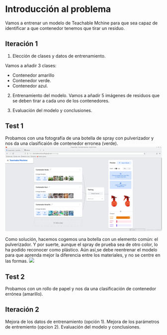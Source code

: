 # Introducción al problema

Vamos a entrenar un modelo de Teachable Mchine para que sea capaz de identificar a que contenedor tenemos que tirar un residuo.

## Iteración 1

1. Elección de clases y datos de entrenamiento.

Vamos a añadir 3 clases:
 * Contenedor amarillo
 * Contenedor verde.
 * Contenedor azul.
 
2. Entrenamiento del modelo.
Vamos a añadir 5 imágenes de residuos que se deben tirar a cada uno de los contenedores.

3. Evaluación del modelo y conclusiones.

## Test 1
Probamos con una fotografía de una botella de spray con pulverizador y nos da una clasificaión de contenedor erronea (verde).
![](https://github.com/neusmartinez/IA-docs/blob/main/Problema%201.png)

Como solución, hacemos cogemos una botella con un elemento común: el pulverizador. Y por suerte, aunque el spray de prueba sea de otro color, lo ha podido reconocer como plástico. Aún así,se debe reentrenar el modelo para que aprenda mejor la diferencia entre los materiales, y no se centre en las formas.
![](https://github.com/neusmartinez/IA-docs/blob/main/Soluci%C3%B3n%201.png.)


## Test 2
Probamos con un rollo de papel y nos da una clasificación de contenedor errónea (amarillo).



## Iteración 2
Mejora de los datos de entrenamiento (opción 1).
Mejora de los parámetros de entremiento (opcion 2).
Evaluación del modelo y conclusiones.
